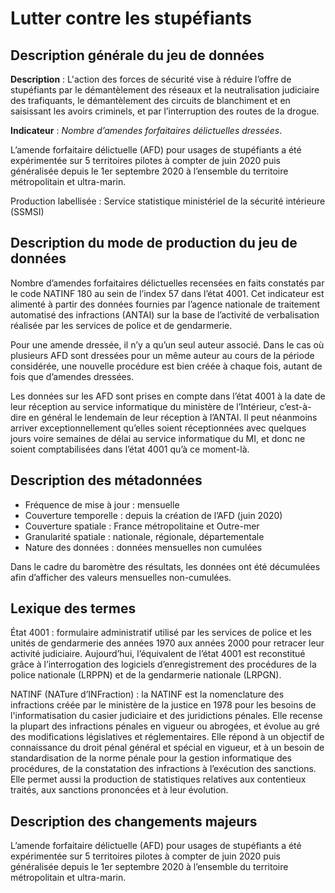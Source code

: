 # Lutter contre les stupéfiants 
## Description générale du jeu de données 
**Description** : L'action des forces de sécurité vise à réduire l’offre de stupéfiants par le démantèlement des réseaux et la neutralisation judiciaire des trafiquants, le démantèlement des circuits de blanchiment et en saisissant les avoirs criminels, et par l’interruption des routes de la drogue.

**Indicateur** : *Nombre d’amendes forfaitaires délictuelles dressées*.

L’amende forfaitaire délictuelle (AFD) pour usages de stupéfiants a été expérimentée sur 5 territoires pilotes à compter de juin 2020 puis généralisée depuis le 1er septembre 2020 à l’ensemble du territoire métropolitain et ultra-marin.

Production labellisée : Service statistique ministériel de la sécurité intérieure (SSMSI)

## Description du mode de production du jeu de données 
Nombre d’amendes forfaitaires délictuelles recensées en faits constatés par le code NATINF 180 au sein de l’index 57 dans l’état 4001. Cet indicateur est alimenté à partir des données fournies par l’agence nationale de traitement automatisé des infractions (ANTAI) sur la base de l’activité de verbalisation réalisée par les services de police et de gendarmerie.

Pour une amende dressée, il n’y a qu’un seul auteur associé. Dans le cas où plusieurs AFD sont dressées pour un même auteur au cours de la période considérée, une nouvelle procédure est bien créée à chaque fois, autant de fois que d’amendes dressées. 

Les données sur les AFD sont prises en compte dans l’état 4001 à la date de leur réception au service informatique du ministère de l’Intérieur, c’est-à-dire en général le lendemain de leur réception à l’ANTAI. Il peut néanmoins arriver exceptionnellement qu’elles soient réceptionnées avec quelques jours voire semaines de délai au service informatique du MI, et donc ne soient comptabilisées dans l’état 4001 qu’à ce moment-là.

## Description des métadonnées 
-	Fréquence de mise à jour : mensuelle
-	Couverture temporelle : depuis la création de l’AFD (juin 2020)
-	Couverture spatiale : France métropolitaine et Outre-mer
-	Granularité spatiale : nationale, régionale, départementale
-	Nature des données : données mensuelles non cumulées

Dans le cadre du baromètre des résultats, les données ont été décumulées afin d’afficher des valeurs mensuelles non-cumulées.

## Lexique des termes 
État 4001 : formulaire administratif utilisé par les services de police et les unités de gendarmerie des années 1970 aux années 2000 pour retracer leur activité judiciaire. Aujourd’hui, l’équivalent de l’état 4001 est reconstitué grâce à l’interrogation des logiciels d’enregistrement des procédures de la police nationale (LRPPN) et de la gendarmerie nationale (LRPGN).

NATINF (NATure d’INFraction) : la NATINF est la nomenclature des infractions créée par le ministère de la justice en 1978 pour les besoins de l'informatisation du casier judiciaire et des juridictions pénales. Elle recense la plupart des infractions pénales en vigueur ou abrogées, et évolue au gré des modifications législatives et réglementaires. Elle répond à un objectif de connaissance du droit pénal général et spécial en vigueur, et à un besoin de standardisation de la norme pénale pour la gestion informatique des procédures, de la constatation des infractions à l’exécution des sanctions. Elle permet aussi la production de statistiques relatives aux contentieux traités, aux sanctions prononcées et à leur évolution.

## Description des changements majeurs
L’amende forfaitaire délictuelle (AFD) pour usages de stupéfiants a été expérimentée sur 5 territoires pilotes à compter de juin 2020 puis généralisée depuis le 1er septembre 2020 à l’ensemble du territoire métropolitain et ultra-marin.